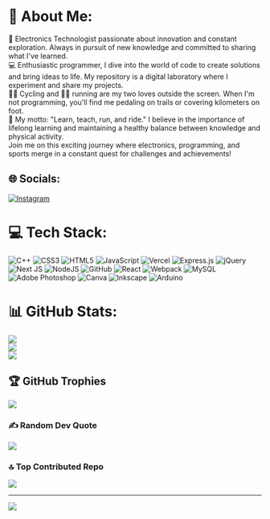 # 💫 About Me:
🔌 Electronics Technologist passionate about innovation and constant exploration. Always in pursuit of new knowledge and committed to sharing what I've learned.
<br/>
💻 Enthusiastic programmer, I dive into the world of code to create solutions and bring ideas to life. My repository is a digital laboratory where I experiment and share my projects.
<br/>
🚴‍♂️ Cycling and 🏃‍♂️ running are my two loves outside the screen. When I'm not programming, you'll find me pedaling on trails or covering kilometers on foot.
<br/>
🌱 My motto: "Learn, teach, run, and ride." I believe in the importance of lifelong learning and maintaining a healthy balance between knowledge and physical activity.
<br/>
Join me on this exciting journey where electronics, programming, and sports merge in a constant quest for challenges and achievements!




## 🌐 Socials:
[![Instagram](https://img.shields.io/badge/Instagram-%23E4405F.svg?logo=Instagram&logoColor=white)](https://instagram.com/estebanc096) 

# 💻 Tech Stack:
![C++](https://img.shields.io/badge/c++-%2300599C.svg?style=for-the-badge&logo=c%2B%2B&logoColor=white) ![CSS3](https://img.shields.io/badge/css3-%231572B6.svg?style=for-the-badge&logo=css3&logoColor=white) ![HTML5](https://img.shields.io/badge/html5-%23E34F26.svg?style=for-the-badge&logo=html5&logoColor=white) ![JavaScript](https://img.shields.io/badge/javascript-%23323330.svg?style=for-the-badge&logo=javascript&logoColor=%23F7DF1E) ![Vercel](https://img.shields.io/badge/vercel-%23000000.svg?style=for-the-badge&logo=vercel&logoColor=white) ![Express.js](https://img.shields.io/badge/express.js-%23404d59.svg?style=for-the-badge&logo=express&logoColor=%2361DAFB) ![jQuery](https://img.shields.io/badge/jquery-%230769AD.svg?style=for-the-badge&logo=jquery&logoColor=white) ![Next JS](https://img.shields.io/badge/Next-black?style=for-the-badge&logo=next.js&logoColor=white) ![NodeJS](https://img.shields.io/badge/node.js-6DA55F?style=for-the-badge&logo=node.js&logoColor=white) ![GitHub](https://img.shields.io/badge/GitHub-%23121011.svg?style=for-the-badge&logo=github&logoColor=white) ![React](https://img.shields.io/badge/react-%2320232a.svg?style=for-the-badge&logo=react&logoColor=%2361DAFB) ![Webpack](https://img.shields.io/badge/webpack-%238DD6F9.svg?style=for-the-badge&logo=webpack&logoColor=black) ![MySQL](https://img.shields.io/badge/mysql-%2300f.svg?style=for-the-badge&logo=mysql&logoColor=white) ![Adobe Photoshop](https://img.shields.io/badge/adobephotoshop-%2331A8FF.svg?style=for-the-badge&logo=adobephotoshop&logoColor=white) ![Canva](https://img.shields.io/badge/Canva-%2300C4CC.svg?style=for-the-badge&logo=Canva&logoColor=white) ![Inkscape](https://img.shields.io/badge/Inkscape-e0e0e0?style=for-the-badge&logo=inkscape&logoColor=080A13) ![Arduino](https://img.shields.io/badge/-Arduino-00979D?style=for-the-badge&logo=Arduino&logoColor=white)
# 📊 GitHub Stats:
![](https://github-readme-stats.vercel.app/api?username=Estebancarrillog&theme=dark&hide_border=false&include_all_commits=true&count_private=true)<br/>
![](https://github-readme-streak-stats.herokuapp.com/?user=Estebancarrillog&theme=dark&hide_border=false)<br/>
![](https://github-readme-stats.vercel.app/api/top-langs/?username=Estebancarrillog&theme=dark&hide_border=false&include_all_commits=true&count_private=true&layout=compact)

## 🏆 GitHub Trophies
![](https://github-profile-trophy.vercel.app/?username=Estebancarrillog&theme=nord&no-frame=true&no-bg=false&margin-w=4)

### ✍️ Random Dev Quote
![](https://quotes-github-readme.vercel.app/api?type=horizontal&theme=light)

### 🔝 Top Contributed Repo
![](https://github-contributor-stats.vercel.app/api?username=Estebancarrillog&limit=5&theme=dark&combine_all_yearly_contributions=true)

---
[![](https://visitcount.itsvg.in/api?id=Estebancarrillog&icon=0&color=0)](https://visitcount.itsvg.in)

<!-- Proudly created with GPRM ( https://gprm.itsvg.in ) -->
